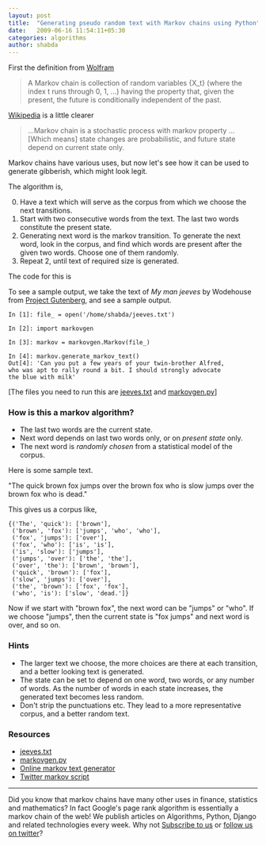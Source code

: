 ```yaml
---
layout: post
title:  "Generating pseudo random text with Markov chains using Python"
date:   2009-06-16 11:54:11+05:30
categories: algorithms
author: shabda
---
```

First the definition from [Wolfram](http://mathworld.wolfram.com/MarkovChain.html)

<blockquote>
A Markov chain is collection of random variables {X_t} (where the index t runs through 0, 1, ...) having the property that, given the present, the future is conditionally independent of the past.
</blockquote>

[Wikipedia](http://en.wikipedia.org/wiki/Transition_probabilities) is a little clearer

<blockquote>
 ...Markov chain is a stochastic process with markov property ... [Which means] state changes are probabilistic, and future state depend on current state only.
</blockquote>

Markov chains have various uses, but now let's see how it can be used to generate
gibberish, which might look legit.

The algorithm is,

0. Have a text which will serve as the corpus from which we choose the next
transitions.
1. Start with two consecutive words from the text. The last two words constitute
the present state.
2. Generating next word is the markov transition. To generate the next word, look
in the corpus, and find which words are present after the given two words. Choose
one of them randomly.
3. Repeat 2, until text of required size is generated.

The code for this is

<script src="http://gist.github.com/131679.js"></script>

To see a sample output, we take the text of _My man jeeves_ by Wodehouse from
[Project Gutenberg](http://www.gutenberg.org/etext/8164), and see a sample output.

    In [1]: file_ = open('/home/shabda/jeeves.txt')

    In [2]: import markovgen

    In [3]: markov = markovgen.Markov(file_)

    In [4]: markov.generate_markov_text()
    Out[4]: 'Can you put a few years of your twin-brother Alfred,
    who was apt to rally round a bit. I should strongly advocate
    the blue with milk'


[The files you need to run this are <a href='http://www.agiliq.com/blog/wp-content/uploads/2009/06/jeeves.txt'>jeeves.txt</a> and <a href='http://www.agiliq.com/blog/wp-content/uploads/2009/06/markovgenpy.txt'>markovgen.py</a>]



### How is this a markov algorithm?

* The last two words are the current state.
* Next word depends on last two words only, or on _present state_ only.
* The next word is _randomly chosen_ from a statistical model of the corpus.


Here is some sample text.

"The quick brown fox jumps over the brown fox who is slow jumps over the brown
fox who is dead."

This gives us a corpus like,

    {('The', 'quick'): ['brown'],
     ('brown', 'fox'): ['jumps', 'who', 'who'],
     ('fox', 'jumps'): ['over'],
     ('fox', 'who'): ['is', 'is'],
     ('is', 'slow'): ['jumps'],
     ('jumps', 'over'): ['the', 'the'],
     ('over', 'the'): ['brown', 'brown'],
     ('quick', 'brown'): ['fox'],
     ('slow', 'jumps'): ['over'],
     ('the', 'brown'): ['fox', 'fox'],
     ('who', 'is'): ['slow', 'dead.']}

 Now if we start with "brown fox", the next word can be "jumps" or "who". If we
 choose "jumps", then the current state is "fox jumps" and next word is over,
 and so on.

### Hints

* The larger text we choose, the more choices are there at each transition, and
a better looking text is generated.
* The state can be set to depend on one word, two words, or any number of words.
As the number of words in each state increases, the generated text becomes less
random.
* Don't strip the punctuations etc. They lead to a more representative corpus,
and a better random text.

### Resources

* <a href='http://www.agiliq.com/blog/wp-content/uploads/2009/06/jeeves.txt'>jeeves.txt</a>
* <a href='http://www.agiliq.com/blog/wp-content/uploads/2009/06/markovgenpy.txt'>markovgen.py</a>
* [Online markov text generator](http://www.yisongyue.com/shaney/)
* [Twitter markov script](http://www.yaymukund.com/twittov/)

-------------

Did you know that markov chains have many other uses in finance, statistics and mathematics? In fact Google's page rank algorithm is essentially a markov chain of the web! We publish articles on Algorithms, Python, Django and related technologies every week. Why not [Subscribe to us](http://agiliq.com/newsletter/subscribe/) or [follow us on twitter](http://twitter.com/agiliqdotcom)?

